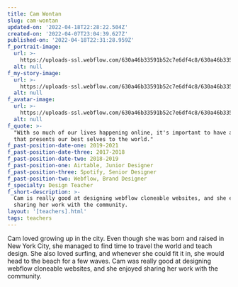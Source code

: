 ```yaml
---
title: Cam Wontan
slug: cam-wontan
updated-on: '2022-04-18T22:28:22.504Z'
created-on: '2022-04-07T23:04:39.627Z'
published-on: '2022-04-18T22:31:28.959Z'
f_portrait-image:
  url: >-
    https://uploads-ssl.webflow.com/630a46b33591b52c7e6df4c8/630a46b33591b57c396df5d4_face-nine%202.jpg
  alt: null
f_my-story-image:
  url: >-
    https://uploads-ssl.webflow.com/630a46b33591b52c7e6df4c8/630a46b33591b571e56df5ae_cohort-sixteen%201.jpg
  alt: null
f_avatar-image:
  url: >-
    https://uploads-ssl.webflow.com/630a46b33591b52c7e6df4c8/630a46b33591b5b9b06df5cf_square%20seven.jpg
  alt: null
f_quote: >-
  "With so much of our lives happening online, it's important to have a website
  that presents our best selves to the world."
f_past-position-date-one: 2019-2021
f_past-position-date-three: 2017-2018
f_past-position-date-two: 2018-2019
f_past-position-one: Airtable, Junior Designer
f_past-position-three: Spotify, Senior Designer
f_past-position-two: Webflow, Brand Designer
f_specialty: Design Teacher
f_short-description: >-
  Cam is really good at designing webflow cloneable websites, and she enjoys
  sharing her work with the community.
layout: '[teachers].html'
tags: teachers
---
```


Cam loved growing up in the city. Even though she was born and raised in New York City, she managed to find time to travel the world and teach design. She also loved surfing, and whenever she could fit it in, she would head to the beach for a few waves. Cam was really good at designing webflow cloneable websites, and she enjoyed sharing her work with the community.
